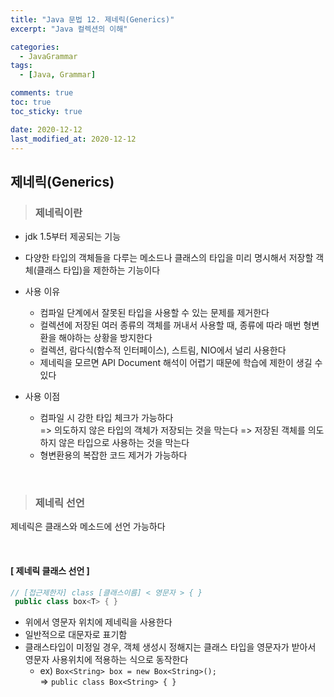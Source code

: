 ```yaml
---
title: "Java 문법 12. 제네릭(Generics)"
excerpt: "Java 컬렉션의 이해"

categories:
  - JavaGrammar
tags:
  - [Java, Grammar]

comments: true
toc: true
toc_sticky: true

date: 2020-12-12
last_modified_at: 2020-12-12
---
```


## 제네릭(Generics)

> ### 제네릭이란

- jdk 1.5부터 제공되는 기능
- 다양한 타입의 객체들을 다루는 메소드나 클래스의 타입을 미리 명시해서 저장할 객체(클래스 타입)을 제한하는 기능이다

- 사용 이유

  - 컴파일 단계에서 잘못된 타입을 사용할 수 있는 문제를 제거한다
  - 컬렉션에 저장된 여러 종류의 객체를 꺼내서 사용할 때, 종류에 따라 매번 형변환을 해야하는 상황을 방지한다
  - 컬렉션, 람다식(함수적 인터페이스), 스트림, NIO에서 널리 사용한다
  - 제네릭을 모르면 API Document 해석이 어렵기 때문에 학습에 제한이 생길 수 있다

- 사용 이점
  - 컴파일 시 강한 타입 체크가 가능하다  
    => 의도하지 않은 타입의 객체가 저장되는 것을 막는다
    => 저장된 객체를 의도하지 않은 타입으로 사용하는 것을 막는다
  - 형변환용의 복잡한 코드 제거가 가능하다

<br>

> ### 제네릭 선언

제네릭은 클래스와 메소드에 선언 가능하다

<br>

#### [ 제네릭 클래스 선언 ]

```java
// [접근제한자] class [클래스이름] < 영문자 > { }
 public class box<T> { }
```

- 위에서 영문자 위치에 제네릭을 사용한다
- 일반적으로 대문자로 표기함
- 클래스타입이 미정일 경우, 객체 생성시 정해지는 클래스 타입을 영문자가 받아서 영문자 사용위치에 적용하는 식으로 동작한다
  - ex) `Box<String> box = new Box<String>();`  
    => `public class Box<String> { }`

<br>
